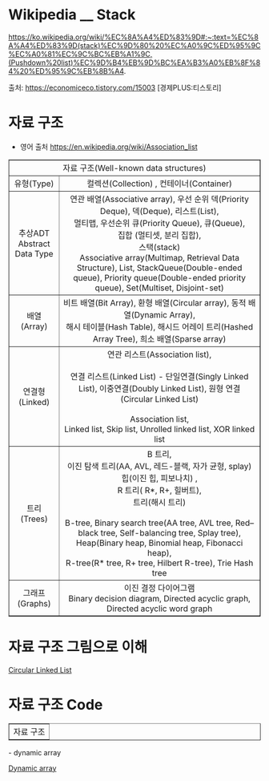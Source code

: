 # Wikipedia \_\_ Stack

https://ko.wikipedia.org/wiki/%EC%8A%A4%ED%83%9D#:~:text=%EC%8A%A4%ED%83%9D(stack)%EC%9D%80%20%EC%A0%9C%ED%95%9C%EC%A0%81%EC%9C%BC%EB%A1%9C,(Pushdown%20list)%EC%9D%B4%EB%9D%BC%EA%B3%A0%EB%8F%84%20%ED%95%9C%EB%8B%A4.

출처: https://economiceco.tistory.com/15003 [경제PLUS:티스토리]

# 자료 구조

- 영어 출처
  https://en.wikipedia.org/wiki/Association_list

<table border="1">
    <tr>
    <td colspan="2" align="center">자료 구조(Well-known data structures)</td>
    </tr>
    <tr align="center">
        <td>유형(Type) </td>
        <td> 컬렉션(Collection) , 컨테이너(Container)</td>
    </tr>
    <tr align="center">
        <td> 추상ADT<br>Abstract Data Type </td>
        <td> 연관 배열(Associative array), 우선 순위 덱(Priority Deque), 덱(Deque), 리스트(List),<br> 멀티맵, 우선순위 큐(Priority Queue), 큐(Queue), <br>집합 (멀티셋, 분리 집합),<br> 스택(stack) <br>
Associative array(Multimap, Retrieval Data Structure), List, StackQueue(Double-ended queue), Priority queue(Double-ended priority queue), Set(Multiset, Disjoint-set)
    </td>
    </tr>
    <tr align="center">
        <td>배열(Array) </td>
        <td> 
비트 배열(Bit Array), 환형 배열(Circular array), 동적 배열(Dynamic Array),<br> 해시 테이블(Hash Table), 해시드 어레이 트리(Hashed Array Tree), 희소 배열(Sparse array)
        </td>
    </tr>
    <tr align="center">
        <td>연결형(Linked) </td>
        <td> 연관 리스트(Association list), 
        <br>
        <br>연결 리스트(Linked List) - 단일연결(Singly Linked List), 이중연결(Doubly Linked List), 원형 연결(Circular Linked List)<br><br>Association list,<br> Linked list, Skip list, Unrolled linked list, XOR linked list</td>
    </tr>
    <tr align="center">
        <td>트리(Trees) </td>
        <td>B 트리,<br> 이진 탐색 트리(AA, AVL, 레드-블랙, 자가 균형, splay) <br> 힙(이진 힙, 피보나치) ,<br> R 트리( R*, R+, 힐버트),<br> 트리(해시 트리)<br><br>B-tree, Binary search tree(AA tree, AVL tree, Red–black tree, Self-balancing tree, Splay tree),<br> Heap(Binary heap, Binomial heap, Fibonacci heap),<br> R-tree(R* tree, R+ tree, Hilbert R-tree), Trie Hash tree
    </td>
    </tr>
    <tr align="center">
        <td>그래프(Graphs) </td>
        <td>이진 결정 다이어그램<br>Binary decision diagram, Directed acyclic graph, Directed acyclic word graph </td>
    </tr>
</table>

# 자료 구조 그림으로 이해

[Circular Linked List](https://www.programiz.com/dsa/circular-linked-list)

# 자료 구조 Code

<table border="1">
    <tr>
    <td colspan="2" align="center">자료 구조</td>
    </tr>
</table>
- dynamic array

[Dynamic array](https://stackoverflow.com/questions/41266109/dynamic-allocation-of-array-issue-c)
